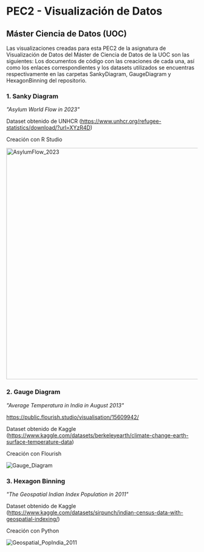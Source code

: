 # PEC2 - Visualización de Datos 
## Máster Ciencia de Datos (UOC)

Las visualizaciones creadas para esta PEC2 de la asignatura de Visualización de Datos del Máster de Ciencia de Datos de la UOC son las siguientes: 
Los documentos de código con las creaciones de cada una, así como los enlaces correspondientes y los datasets utilizados se encuentras respectivamente en las carpetas SankyDiagram, GaugeDiagram y HexagonBinning del repositorio.


### 1. Sanky Diagram

*"Asylum World Flow in 2023"*

Dataset obtenido de UNHCR (https://www.unhcr.org/refugee-statistics/download/?url=XYzR4D)

Creación con R Studio

<img width="609" alt="AsylumFlow_2023" src="https://github.com/LuciaBlancV/visualizations.github.io/assets/148953141/497f8f2a-875b-49bf-8726-1fea819c92a4">




### 2. Gauge Diagram

*"Average Temperatura in India in August 2013"*

https://public.flourish.studio/visualisation/15609942/ 

Dataset obtenido de Kaggle (https://www.kaggle.com/datasets/berkeleyearth/climate-change-earth-surface-temperature-data)

Creación con Flourish

![Gauge_Diagram](https://github.com/LuciaBlancV/visualizations.github.io/assets/148953141/54a43eb8-7c04-4c9b-ac79-9a835b1facd1)




### 3. Hexagon Binning

*"The Geospatial Indian Index Population in 2011"*

Dataset obtenido de Kaggle (https://www.kaggle.com/datasets/sirpunch/indian-census-data-with-geospatial-indexing/)

Creación con Python

![Geospatial_PopIndia_2011](https://github.com/LuciaBlancV/visualizations.github.io/assets/148953141/819dd1b3-d633-46b2-a61e-cae575dec9d0)


